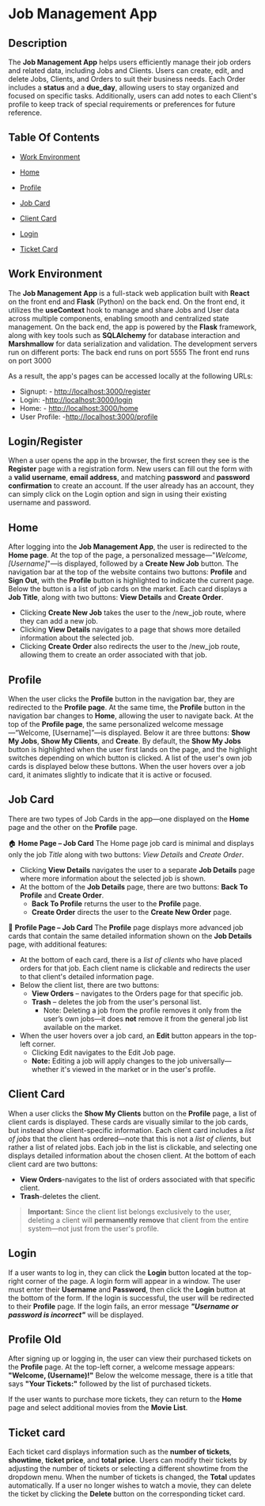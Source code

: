# Job Management App

## Description 

The **Job Management App** helps users efficiently manage their job orders and related data, including Jobs and Clients. Users can create, edit, and delete Jobs, Clients, and Orders to suit their business needs. Each Order includes a **status** and a **due_day**, allowing users to stay organized and focused on specific tasks. Additionally, users can add notes to each Client's profile to keep track of special requirements or preferences for future reference.

## Table Of Contents 

- [Work Environment](#work-environment)

- [Home](#home)

- [Profile](#profile)

- [Job Card](#job-card)

- [Client Card](#client-card)

- [Login](#login)

- [Ticket Card](#ticket-card)
  

## Work Environment  

The **Job Management App** is a full-stack web application built with **React** on the front end and **Flask** (Python) on the back end. On the front end, it utilizes the **useContext** hook to manage and share Jobs and User data across multiple components, enabling smooth and centralized state management.
On the back end, the app is powered by the **Flask** framework, along with key tools such as **SQLAlchemy** for database interaction and **Marshmallow** for data serialization and validation.
The development servers run on different ports:
The back end runs on port 5555
The front end runs on port 3000

As a result, the app's pages can be accessed locally at the following URLs:  
- Signupt: - <http://localhost:3000/register>
- Login: -<http://localhost:3000/login>
- Home: - <http://localhost:3000/home>
- User Profile: -<http://localhost:3000/profile> 

## Login/Register

When a user opens the app in the browser, the first screen they see is the **Register** page with a registration form. New users can fill out the form with a **valid username**, **email address**, and matching **password** and **password confirmation** to create an account.
If the user already has an account, they can simply click on the Login option and sign in using their existing username and password.

## Home

After logging into the **Job Management App**, the user is redirected to the **Home page**. At the top of the page, a personalized message—"*Welcome, [Username]*"—is displayed, followed by a **Create New Job** button. The navigation bar at the top of the website contains two buttons: **Profile** and **Sign Out**, with the **Profile** button is highlighted to indicate the current page.
Below the button is a list of job cards on the market. Each card displays a **Job Title**, along with two buttons: **View Details** and **Create Order**.
* Clicking **Create New Job** takes the user to the /new_job route, where they can add a new job.
* Clicking **View Details** navigates to a page that shows more detailed information about the selected job.
* Clicking **Create Order** also redirects the user to the /new_job route, allowing them to create an order associated with that job.

## Profile

When the user clicks the **Profile** button in the navigation bar, they are redirected to the **Profile page**. At the same time, the **Profile** button in the navigation bar changes to **Home**, allowing the user to navigate back.
At the top of the **Profile page**, the same personalized welcome message—“Welcome, [Username]”—is displayed. Below it are three buttons: **Show My Jobs**, **Show My Clients**, and **Create**. By default, the **Show My Jobs** button is highlighted when the user first lands on the page, and the highlight switches depending on which button is clicked.
A list of the user's own job cards is displayed below these buttons. When the user hovers over a job card, it animates slightly to indicate that it is active or focused.

## Job Card

There are two types of Job Cards in the app—one displayed on the **Home** page and the other on the **Profile** page.

🏠 **Home Page – Job Card**
The Home page job card is minimal and displays only the job *Title* along with two buttons: *View Details* and *Create Order*.
- Clicking **View Details** navigates the user to a separate **Job Details** page where more information about the selected job is shown.
- At the bottom of the **Job Details** page, there are two buttons: **Back To Profile** and **Create Order**.
  - **Back To Profile** returns the user to the **Profile** page. 
  - **Create Order** directs the user to the **Create New Order** page.

👤 **Profile Page – Job Card**
The **Profile** page displays more advanced job cards that contain the same detailed information shown on the **Job Details** page, with additional features:
- At the bottom of each card, there is a *list of clients* who have placed orders for that job. Each client name is clickable and redirects the user to that client's detailed          information page.
- Below the client list, there are two buttons:
  - **View Orders** – navigates to the Orders page for that specific job.
  - **Trash** – deletes the job from the user's personal list.
    - Note: Deleting a job from the profile removes it only from the user’s own jobs—it does **not** remove it from the general job list available on the market.
- When the user hovers over a job card, an **Edit** button appears in the top-left corner.
  - Clicking Edit navigates to the Edit Job page.
  - **Note:** Editing a job will apply changes to the job universally—whether it's viewed in the market or in the user's profile.

## Client Card  

When a user clicks the **Show My Clients** button on the **Profile** page, a list of client cards is displayed. These cards are visually similar to the job cards, but instead show client-specific information.
Each client card includes a *list of jobs* that the client has ordered—note that this is not a *list of clients*, but rather a list of related jobs. Each job in the list is clickable, and selecting one displays detailed information about the chosen client.
At the bottom of each client card are two buttons:
- **View Orders**-navigates to the list of orders associated with that specific client.
- **Trash**-deletes the client.

> **Important:** Since the client list belongs exclusively to the user, deleting a client will **permanently remove** that client from the entire system—not just from the user's profile.

## Login

If a user wants to log in, they can click the **Login** button located at the top-right corner of the page.
A login form will appear in a window.
The user must enter their **Username** and **Password**, then click the **Login** button at the bottom of the form.
If the login is successful, the user will be redirected to their **Profile** page.
If the login fails, an error message ***"Username or password is incorrect"*** will be displayed.

## Profile Old

After signing up or logging in, the user can view their purchased tickets on the **Profile** page.
At the top-left corner, a welcome message appears: **"Welcome, (Username)!"**
Below the welcome message, there is a title that says **"Your Tickets:"** followed by the list of purchased tickets.

If the user wants to purchase more tickets, they can return to the **Home** page and select additional movies from the **Movie List**.

## Ticket card

Each ticket card displays information such as the **number of tickets**, **showtime**, **ticket price**, and **total price**.
Users can modify their tickets by adjusting the number of tickets or selecting a different showtime from the dropdown menu.
When the number of tickets is changed, the **Total** updates automatically.
If a user no longer wishes to watch a movie, they can delete the ticket by clicking the **Delete** button on the corresponding ticket card.
